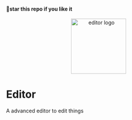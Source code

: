 #### 🌟star this repo if you like it

<div align=center>
  <img src="https://github.com/kanugurajesh/Editor/assets/120458029/a76b689c-3246-4298-b00a-dad43c8c21a8" alt="editor logo" width=150 height=150>
</div>

# Editor
A advanced editor to edit things
